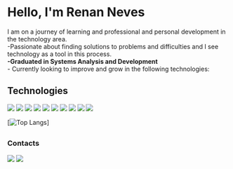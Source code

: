 <h1>Hello, I'm Renan Neves</h1>
 I am on a journey of learning and professional and personal development in the technology area.<br>
 -Passionate about finding solutions to problems and difficulties and I see technology as a tool in this process.
 <br>
 <b>-Graduated in Systems Analysis and Development</b><br>
 - Currently looking to improve and grow in the following technologies:

 <h2>Technologies</h2>

 <div><img src="https://img.shields.io/badge/MongoDB-4EA94B?style=for-the-badge&logo=mongodb&logoColor=white" />
 <img src="https://img.shields.io/badge/Bulma-00D1B2?style=for-the-badge&logo=Bulma&logoColor=white"/>
 <img src="https://img.shields.io/badge/JWT-000000?style=for-the-badge&logo=JSON%20web%20tokens&logoColor=white" />
 <img src="https://img.shields.io/badge/JavaScript-323330?style=for-the-badge&logo=javascript&logoColor=F7DF1E"/>
 <img src="https://img.shields.io/badge/Node.js-339933?style=for-the-badge&logo=nodedotjs&logoColor=white"/>
 <img src="https://img.shields.io/badge/HTML5-E34F26?style=for-the-badge&logo=html5&logoColor=white"/>
 <img src="https://img.shields.io/badge/CSS3-1572B6?style=for-the-badge&logo=css3&logoColor=white"/>
 <img src="https://img.shields.io/badge/Express.js-000000?style=for-the-badge&logo=express&logoColor=white"/>
 <img src="https://img.shields.io/badge/-Swagger-%23Clojure?style=for-the-badge&logo=swagger&logoColor=white"/>
 <img src="https://img.shields.io/badge/react-%2320232a.svg?style=for-the-badge&logo=react&logoColor=%2361DAFB"/>

 </div>

 [![Top Langs](https://github-readme-stats.vercel.app/api/top-langs/?username=renannevesc94&layout=donut)]



 ##
 <h3>Contacts</h3>
 <a href = "mailto:renan.epd@gmail.com"><img src="https://img.shields.io/badge/Gmail-D14836?style=for-the-badge&logo=gmail&logoColor=white" target ="_blank"></a>
 <a href="https://www.linkedin.com/in/renan-neves-a07608275/" target="_blank"><img src="https://img.shields.io/badge/-LinkedIn- %230077B5?style=for-the-badge&logo=linkedin&logoColor=white" target="_blank"></a>
